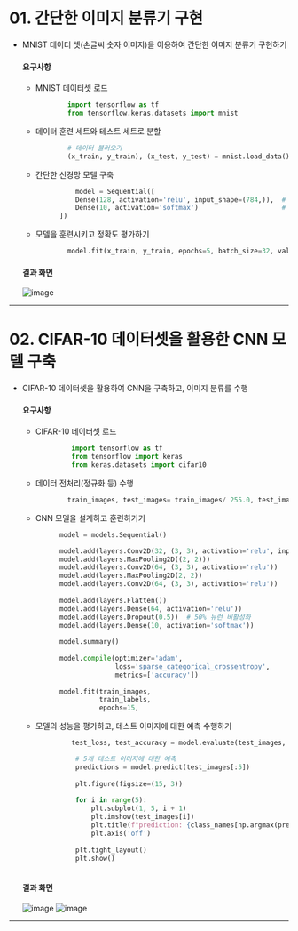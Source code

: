 # 01.  간단한 이미지 분류기 구현

- MNIST 데이터 셋(손글씨 숫자 이미지)을 이용하여 간단한 이미지 분류기 구현하기

    #### 요구사항
    - MNIST 데이터셋 로드
      ```python
              import tensorflow as tf
              from tensorflow.keras.datasets import mnist


      ```
    - 데이터 훈련 세트와 테스트 세트로 분할
      ```python
              # 데이터 불러오기
              (x_train, y_train), (x_test, y_test) = mnist.load_data()
      ```
    - 간단한 신경망 모델 구축
      ```python
                model = Sequential([
                Dense(128, activation='relu', input_shape=(784,)),  # 은닉층
                Dense(10, activation='softmax')                     # 출력층: 숫자 0~9
            ])  
      ```
    - 모델을 훈련시키고 정확도 평가하기
      ```python
              model.fit(x_train, y_train, epochs=5, batch_size=32, validation_split=0.1)

      ```
          
  #### 결과 화면
  ![image](https://github.com/user-attachments/assets/2ab9c735-c8d4-40ce-9b46-657c1cd51329)



---
      
# 02. CIFAR-10 데이터셋을 활용한 CNN 모델 구축

- CIFAR-10 데이터셋을 활용하여 CNN을 구축하고, 이미지 분류를 수행

    #### 요구사항
    - CIFAR-10 데이터셋 로드
       ```python
                import tensorflow as tf
                from tensorflow import keras
                from keras.datasets import cifar10
       ```
    - 데이터 전처리(정규화 등) 수행
      ```python
              train_images, test_images= train_images/ 255.0, test_images/ 255.0
      ```
    - CNN 모델을 설계하고 훈련하기기
      ```python
            model = models.Sequential()

            model.add(layers.Conv2D(32, (3, 3), activation='relu', input_shape=(32, 32, 3)))
            model.add(layers.MaxPooling2D((2, 2)))
            model.add(layers.Conv2D(64, (3, 3), activation='relu'))
            model.add(layers.MaxPooling2D(2, 2))
            model.add(layers.Conv2D(64, (3, 3), activation='relu'))
            
            model.add(layers.Flatten())
            model.add(layers.Dense(64, activation='relu'))
            model.add(layers.Dropout(0.5))  # 50% 뉴런 비활성화
            model.add(layers.Dense(10, activation='softmax'))
            
            model.summary()
            
            model.compile(optimizer='adam',
                          loss='sparse_categorical_crossentropy',
                          metrics=['accuracy'])
            
            model.fit(train_images, 
                      train_labels, 
                      epochs=15,
    - 모델의 성능을 평가하고, 테스트 이미지에 대한 예측 수행하기
      ```python
               test_loss, test_accuracy = model.evaluate(test_images, test_labels, verbose=2)

                # 5개 테스트 이미지에 대한 예측
                predictions = model.predict(test_images[:5])
                
                plt.figure(figsize=(15, 3))
                
                for i in range(5):
                    plt.subplot(1, 5, i + 1)
                    plt.imshow(test_images[i])
                    plt.title(f"prediction: {class_names[np.argmax(predictions[i])]}")
                    plt.axis('off')
                    
                plt.tight_layout()
                plt.show()
            
      ```


  #### 결과 화면
  ![image](https://github.com/user-attachments/assets/1e69bc71-302c-4452-ade7-a278ebc5f9d0)
  ![image](https://github.com/user-attachments/assets/cae74182-60ba-43ed-8742-b15a6ff88d16)




---
